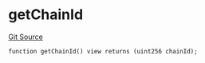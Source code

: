 # getChainId
[Git Source](https://github.com/llama-community/vertex-v1/blob/6785e46eecfd015916d80a3d297105345cc00c68/src/utils/Helpers.sol)


```solidity
function getChainId() view returns (uint256 chainId);
```

